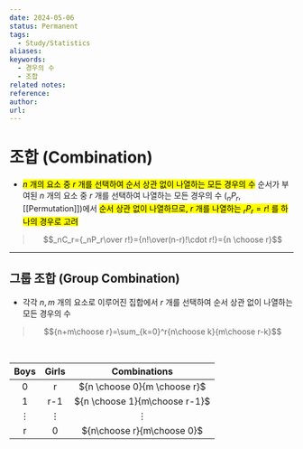 ```yaml
---
date: 2024-05-06
status: Permanent
tags:
  - Study/Statistics
aliases: 
keywords:
  - 경우의 수
  - 조합
related notes: 
reference: 
author: 
url:
---
```

# 조합 (Combination)
- <mark class="hltr-red">$n$ 개의 요소 중 $r$ 개를 선택하여 순서 상관 없이 나열하는 모든 경우의 수</mark>
  순서가 부여된 $n$ 개의 요소 중 $r$ 개를 선택하여 나열하는 모든 경우의 수 ($_nP_r$, [[Permutation]])에서 <mark class="hltr-green">순서 상관 없이 나열하므로, $r$ 개를 나열하는 $_rP_r=r!$ 를 하나의 경우로 고려</mark><br>
  
>   $$_nC_r={_nP_r\over r!}={n!\over(n-r)!\cdot r!}={n \choose r}$$


---
## 그룹 조합 (Group Combination)
- 각각 $n, m$ 개의 요소로 이루어진 집합에서 $r$ 개를 선택하여 순서 상관 없이 나열하는 모든 경우의 수

> $${n+m\choose r}=\sum_{k=0}^r{n\choose k}{m\choose r-k}$$

<br>

| **Boys** | **Girls** |       **Combinations**        |
| :------: | :-------: | :---------------------------: |
|    0     |     r     | ${n \choose 0}{m \choose r}$  |
|    1     |    r-1    | ${n \choose 1}{m\choose r-1}$ |
| $\vdots$ | $\vdots$  |           $\vdots$            |
|    r     |     0     |  ${n\choose r}{m\choose 0}$   |

